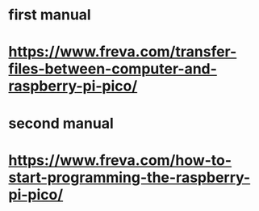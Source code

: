 # first manual
# https://www.freva.com/transfer-files-between-computer-and-raspberry-pi-pico/

# second manual
# https://www.freva.com/how-to-start-programming-the-raspberry-pi-pico/